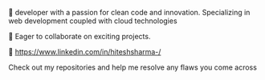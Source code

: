 👋 developer with a passion for clean code and innovation. Specializing in web development coupled with cloud technologies

🚀 Eager to collaborate on exciting projects. 

🔗 https://www.linkedin.com/in/hiteshsharma-/

Check out my repositories and help me resolve any flaws you come across


<!---
hitesh181/hitesh181 is a ✨ special ✨ repository because its `README.md` (this file) appears on your GitHub profile.
You can click the Preview link to take a look at your changes.
--->
